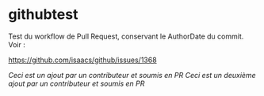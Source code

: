# githubtest

Test du workflow de Pull Request, conservant le AuthorDate du commit. Voir :

https://github.com/isaacs/github/issues/1368

*Ceci est un ajout par un contributeur et soumis en PR*
*Ceci est un deuxième ajout par un contributeur et soumis en PR*